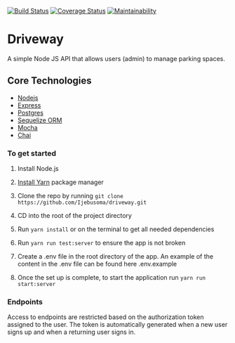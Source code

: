 [![Build Status](https://travis-ci.com/Ijebusoma/driveway.svg?branch=master)](https://travis-ci.com/Ijebusoma/driveway)
[![Coverage Status](https://coveralls.io/repos/github/Ijebusoma/driveway/badge.svg?branch=master)](https://coveralls.io/github/Ijebusoma/driveway?branch=master)
[![Maintainability](https://api.codeclimate.com/v1/badges/096f2fe8410a40d90637/maintainability)](https://codeclimate.com/github/Ijebusoma/driveway/maintainability)

# Driveway

A simple Node JS API that allows users (admin) to manage parking spaces.

## Core Technologies

- [Nodejs](https://nodejs.org/en/)
- [Express](https://expressjs.com/)
- [Postgres](https://www.postgresql.org/)
- [Sequelize ORM](https://sequelize.org/)
- [Mocha](https://mochajs.org/)
- [Chai](https://www.chaijs.com/)

### To get started

1. Install Node.js
2. [Install Yarn](https://yarnpkg.com/lang/en/docs/install/#mac-stable) package manager

3. Clone the repo by running `git clone https://github.com/Ijebusoma/driveway.git`

4. CD into the root of the project directory
5. Run `yarn install` or on the terminal to get all needed dependencies
6. Run `yarn run test:server` to ensure the app is not broken
7. Create a .env file in the root directory of the app. An example of the content in the .env file can be found here .env.example

8. Once the set up is complete, to start the application run `yarn run start:server`

### Endpoints

Access to endpoints are restricted based on the authorization token assigned to the user.
The token is automatically generated when a new user signs up and when a returning user signs in.
